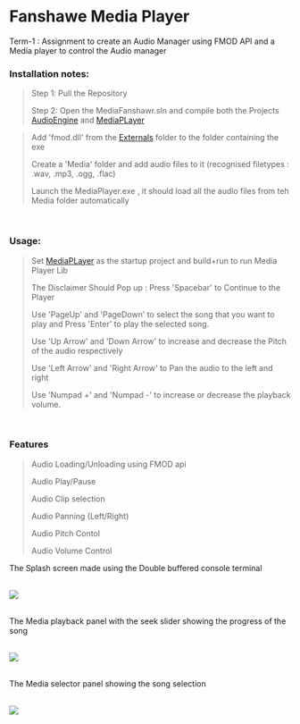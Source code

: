 # Fanshawe Media Player <br>
 Term-1 : Assignment to create an Audio Manager using FMOD API and a Media player to control the Audio manager <br>

### Installation notes:<br>


> Step 1: Pull the Repository<br>
>
> Step 2: Open the MediaFanshawr.sln and compile both the Projects [AudioEngine](https://github.com/RedBellPepperoni/MediaFundamentals/blob/main/AudioEngine/AudioEngine.vcxproj "AudioEngine") and [MediaPLayer](https://github.com/RedBellPepperoni/MediaFundamentals/blob/main/MediaPlayer/MediaPlayer.vcxproj "MediaPlayer")<br>

> Add 'fmod.dll' from the [Externals](https://github.com/RedBellPepperoni/FanshaweMediaPlayer/tree/main/External/fmod/core/lib "Fmod Library") folder to the folder containing the exe
>
>  Create a 'Media' folder and add audio files to it (recognised filetypes : .wav, .mp3, .ogg, .flac)
> 
>  Launch the MediaPlayer.exe , it should load all the audio files from teh Media folder automatically
<br>



### Usage:<br>

> Set [MediaPLayer](https://github.com/RedBellPepperoni/MediaFundamentals/blob/main/MediaPlayer/MediaPlayer.vcxproj "MediaPlayer") as the startup project and build+run to run Media Player Lib<br>
>
> The Disclaimer Should Pop up : Press 'Spacebar' to Continue to the Player<br>
>
> Use 'PageUp' and 'PageDown' to select the song that you want to play and Press 'Enter' to play the selected song.
>
> Use 'Up Arrow' and 'Down Arrow' to increase and decrease the Pitch of the audio respectively
>
> Use 'Left Arrow' and 'Right Arrow' to Pan the audio to the left and right
>
> Use 'Numpad +' and 'Numpad -' to increase or decrease the playback volume.

<br>


### Features<br>


> Audio Loading/Unloading using FMOD api
> 
> Audio Play/Pause
>
> Audio Clip selection
>
> Audio Panning (Left/Right)
>
> Audio Pitch Contol
>
> Audio Volume Control
> 

 The Splash screen made using the Double buffered console terminal 
<br>
<br>

 ![](https://github.com/RedBellPepperoni/MediaFundamentals/blob/main/mediaDisclaimer.gif)
<br>
<br>


 The Media playback panel with the seek slider showing the progress of the song
<br>
<br>

 ![](https://github.com/RedBellPepperoni/MediaFundamentals/blob/main/mediaPlayback.gif)
<br>
<br>

 The Media selector panel showing the song selection
<br>
<br>

 ![](https://github.com/RedBellPepperoni/MediaFundamentals/blob/main/mediaSelect.gif)
<br>
<br>
